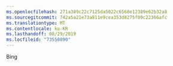 ```yaml
---
ms.openlocfilehash: 271a389c22c7125da5022c6568e12389e62b32a8
ms.sourcegitcommit: 742a5a21e73a811e9cea353d8275f09c22366afc
ms.translationtype: MT
ms.contentlocale: ko-KR
ms.lasthandoff: 08/29/2019
ms.locfileid: "73550890"
---
```

Bing